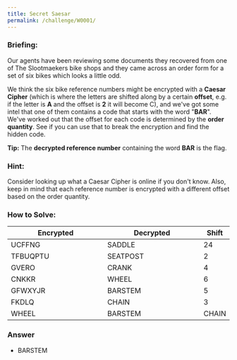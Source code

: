 ```yaml
---
title: Secret Saesar
permalink: /challenge/W0001/
---
```


### Briefing: 
Our agents have been reviewing some documents they recovered from one of The Slootmaekers bike shops and they came across an order form for a set of six bikes which looks a little odd.

We think the six bike reference numbers might be encrypted with a **Caesar Cipher** (which is where the letters are shifted along by a certain **offset**, e.g. if the letter is **A** and the offset is **2** it will become C), and we've got some intel that one of them contains a code that starts with the word "**BAR**". We've worked out that the offset for each code is determined by the **order quantity**. See if you can use that to break the encryption and find the hidden code.

**Tip:** The **decrypted reference number** containing the word **BAR** is the flag.

### Hint:
Consider looking up what a Caesar Cipher is online if you don't know. Also, keep in mind that each reference number is encrypted with a different offset based on the order quantity.

### How to Solve: 
<div markdown="0">
    <table>
        <colgroup>
            <col width="45%" />
            <col width="45%" />
            <col width="10%" />
        </colgroup>
        <thead>
            <tr class="header">
                <th>Encrypted</th>
                <th>Decrypted</th>
                <th>Shift</th>
            </tr>
        </thead>
        <tbody>
            <tr>
                <td markdown="span">UCFFNG</td>
                <td markdown="span">SADDLE</td>
                <td markdown="span">24</td>
            </tr>
            <tr>
                <td markdown="span">TFBUQPTU</td>
                <td markdown="span">SEATPOST</td>
                <td markdown="span">2</td>
            </tr>
            <tr>
                <td markdown="span">GVERO</td>
                <td markdown="span">CRANK</td>
                <td markdown="span">4</td>
            </tr>
            <tr>
                <td markdown="span">CNKKR</td>
                <td markdown="span">WHEEL</td>
                <td markdown="span">6</td>
            </tr>
            <tr>
                <td markdown="span">GFWXYJR</td>
                <td markdown="span">BARSTEM</td>
                <td markdown="span">5</td>
            </tr>
            <tr>
                <td markdown="span">FKDLQ</td>
                <td markdown="span">CHAIN</td>
                <td markdown="span">3</td>
            </tr>
            <tr>
                <td markdown="span">WHEEL</td>
                <td markdown="span">BARSTEM</td>
                <td markdown="span">CHAIN</td>
            </tr>
        </tbody>
    </table>
 </div>

### Answer
- BARSTEM